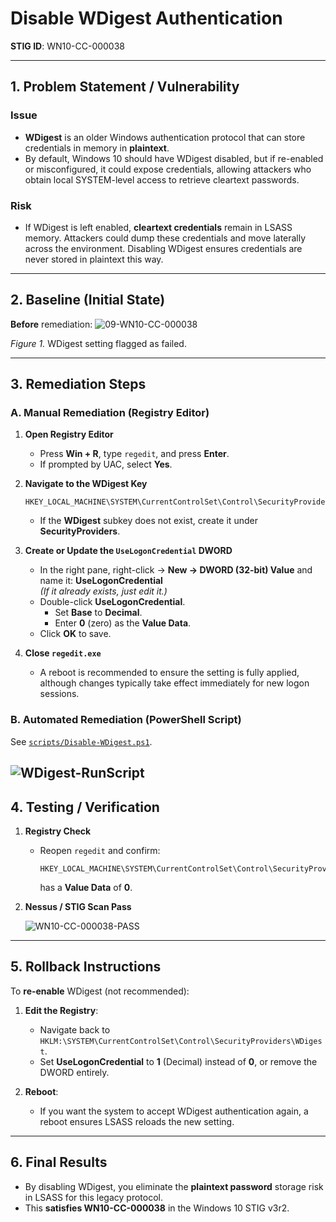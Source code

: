 # Disable WDigest Authentication
**STIG ID**: WN10-CC-000038

---

## 1. Problem Statement / Vulnerability

### Issue
- **WDigest** is an older Windows authentication protocol that can store credentials in memory in **plaintext**.  
- By default, Windows 10 should have WDigest disabled, but if re-enabled or misconfigured, it could expose credentials, allowing attackers who obtain local SYSTEM-level access to retrieve cleartext passwords.

### Risk
- If WDigest is left enabled, **cleartext credentials** remain in LSASS memory. Attackers could dump these credentials and move laterally across the environment. Disabling WDigest ensures credentials are never stored in plaintext this way.

---

## 2. Baseline (Initial State)

**Before** remediation:
![09-WN10-CC-000038](https://github.com/user-attachments/assets/3716398e-127f-4e32-9531-5fd63a775386)
  
*Figure 1.* WDigest setting flagged as failed.
  
---

## 3. Remediation Steps

### A. Manual Remediation (Registry Editor)

1. **Open Registry Editor**  
   - Press **Win + R**, type `regedit`, and press **Enter**.
   - If prompted by UAC, select **Yes**.

2. **Navigate to the WDigest Key**  
   ```
   HKEY_LOCAL_MACHINE\SYSTEM\CurrentControlSet\Control\SecurityProviders\WDigest
   ```
   - If the **WDigest** subkey does not exist, create it under **SecurityProviders**.

3. **Create or Update the `UseLogonCredential` DWORD**  
   - In the right pane, right-click → **New → DWORD (32-bit) Value** and name it: **UseLogonCredential**  
     *(If it already exists, just edit it.)*
   - Double-click **UseLogonCredential**.  
     - Set **Base** to **Decimal**.  
     - Enter **0** (zero) as the **Value Data**.  
   - Click **OK** to save.

4. **Close `regedit.exe`**  
   - A reboot is recommended to ensure the setting is fully applied, although changes typically take effect immediately for new logon sessions.

### B. Automated Remediation (PowerShell Script)

See [`scripts/Disable-WDigest.ps1`](../scripts/Disable-WDigest.ps1).

![WDigest-RunScript](https://github.com/user-attachments/assets/0d9549f6-a4fd-4b6d-a55f-7fb571542bd4)
---

## 4. Testing / Verification

1. **Registry Check**  
   - Reopen `regedit` and confirm:
     ```
     HKEY_LOCAL_MACHINE\SYSTEM\CurrentControlSet\Control\SecurityProviders\WDigest\UseLogonCredential
     ```
     has a **Value Data** of **0**.

2. **Nessus / STIG Scan Pass**  

   ![WN10-CC-000038-PASS](https://github.com/user-attachments/assets/1cb2df62-7d73-4c32-811a-ec6f87704b91)

---

## 5. Rollback Instructions

To **re-enable** WDigest (not recommended):

1. **Edit the Registry**:
   - Navigate back to `HKLM:\SYSTEM\CurrentControlSet\Control\SecurityProviders\WDigest`.
   - Set **UseLogonCredential** to **1** (Decimal) instead of **0**, or remove the DWORD entirely.

2. **Reboot**:
   - If you want the system to accept WDigest authentication again, a reboot ensures LSASS reloads the new setting.

---

## 6. Final Results

- By disabling WDigest, you eliminate the **plaintext password** storage risk in LSASS for this legacy protocol.
- This **satisfies WN10-CC-000038** in the Windows 10 STIG v3r2.
